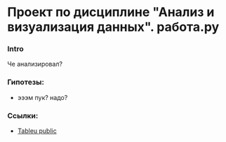 # Проект по дисциплине "Анализ и визуализация данных". работа.ру

### Intro
Че анализировал?

### Гипотезы:
- эээм пук? надо?

### Ссылки:
- [Tableu public](https://public.tableau.com/views/Project_Rabota_Ru/sheet6?:language=en-US&publish=yes&:display_count=n&:origin=viz_share_link)
